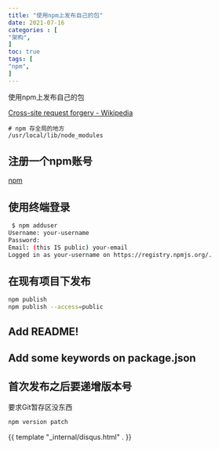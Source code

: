 ```yaml
---
title: "使用npm上发布自己的包"
date: 2021-07-16
categories : [                              
"架构",
]
toc: true
tags: [
"npm",
]
---
```


使用npm上发布自己的包

 <!--more-->
[Cross-site request forgery - Wikipedia](https://en.wikipedia.org/wiki/Cross-site_request_forgery)

```
# npm 存全局的地方
/usr/local/lib/node_modules
```

## 注册一个npm账号

[npm](https://www.npmjs.com/)

## 使用终端登录

```bash
 $ npm adduser
Username: your-username
Password:
Email: (this IS public) your-email
Logged in as your-username on https://registry.npmjs.org/.
```

## 在现有项目下发布

```bash
npm publish
npm publish --access=public
```

## Add README!
## Add some keywords on package.json
## 首次发布之后要递增版本号

要求Git暂存区没东西

```bash
npm version patch
```

{{ template "_internal/disqus.html" . }}
